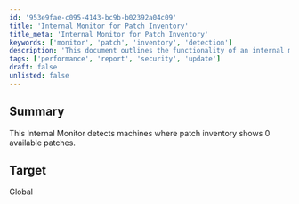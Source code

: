 ```yaml
---
id: '953e9fae-c095-4143-bc9b-b02392a04c09'
title: 'Internal Monitor for Patch Inventory'
title_meta: 'Internal Monitor for Patch Inventory'
keywords: ['monitor', 'patch', 'inventory', 'detection']
description: 'This document outlines the functionality of an internal monitor that detects machines with zero available patches in the patch inventory, ensuring better management of system updates and security.'
tags: ['performance', 'report', 'security', 'update']
draft: false
unlisted: false
---
```

## Summary

This Internal Monitor detects machines where patch inventory shows 0 available patches.

## Target

Global












